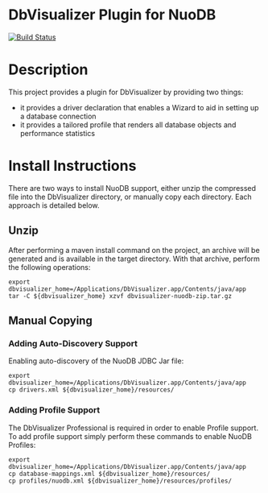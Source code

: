 DbVisualizer Plugin for NuoDB
=============================

[<img src="https://api.travis-ci.org/rbuck/dbvisualizer-nuodb.png?branch=master" alt="Build Status" />](http://travis-ci.org/rbuck/dbvisualizer-nuodb)

# Description

This project provides a plugin for DbVisualizer by providing two things:

- it provides a driver declaration that enables a Wizard to aid in setting up a database connection
- it provides a tailored profile that renders all database objects and performance statistics


# Install Instructions

There are two ways to install NuoDB support, either unzip the compressed file
into the DbVisualizer directory, or manually copy each directory. Each approach
is detailed below.

## Unzip

After performing a maven install command on the project, an archive will be
generated and is available in the target directory. With that archive, perform
the following operations:

    export dbvisualizer_home=/Applications/DbVisualizer.app/Contents/java/app
    tar -C ${dbvisualizer_home} xzvf dbvisualizer-nuodb-zip.tar.gz

## Manual Copying

### Adding Auto-Discovery Support

Enabling auto-discovery of the NuoDB JDBC Jar file:

    export dbvisualizer_home=/Applications/DbVisualizer.app/Contents/java/app
    cp drivers.xml ${dbvisualizer_home}/resources/

### Adding Profile Support

The DbVisualizer Professional is required in order to enable Profile support.
To add profile support simply perform these commands to enable NuoDB Profiles:

    export dbvisualizer_home=/Applications/DbVisualizer.app/Contents/java/app
    cp database-mappings.xml ${dbvisualizer_home}/resources/
    cp profiles/nuodb.xml ${dbvisualizer_home}/resources/profiles/

